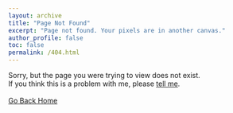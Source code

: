 ```yaml
---
layout: archive
title: "Page Not Found"
excerpt: "Page not found. Your pixels are in another canvas."
author_profile: false
toc: false
permalink: /404.html
---
```


Sorry, but the page you were trying to view does not exist.<br/>
If you think this is a problem with me, please [tell me](mailto:admin@manhdinh.dev).<br/><br/>
[Go Back Home](https://www.manhdinh.dev/)


